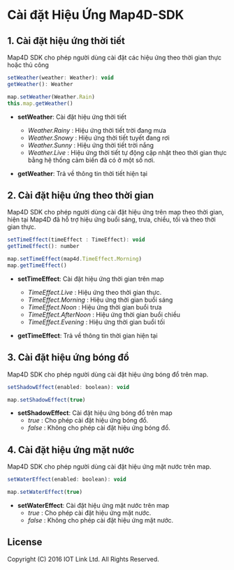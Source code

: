 # Cài đặt Hiệu Ứng Map4D-SDK

## 1. Cài đặt hiệu ứng thời tiết
Map4D SDK cho phép người dùng cài đặt các hiệu ứng theo thời gian thực hoặc thủ công

```javascript
setWeather(weather: Weather): void
getWeather(): Weather
```

```javascript
map.setWeather(Weather.Rain)
this.map.getWeather()
```
- **setWeather**: Cài đặt hiệu ứng thời tiết
  - *Weather.Rainy* : Hiệu ứng thời tiết trời đang mưa
  - *Weather.Snowy* : Hiệu ứng thời tiết tuyết đang rơi
  - *Weather.Sunny* : Hiệu ứng thời tiết trời nắng
  - *Weather.Live*  : Hiệu ứng thời tiết tự động cập nhật theo thời gian thực bằng hệ thống cảm biến đã có ở một số nơi.

- **getWeather**: Trả về thông tin thời tiết hiện tại


## 2. Cài đặt hiệu ứng theo thời gian
Map4D SDK cho phép người dùng cài đặt hiệu ứng trên map theo thời gian, hiện tại Map4D đã hỗ trợ hiệu ứng buổi sáng, trưa, chiều, tối và theo thời gian thực.
```javascript
setTimeEffect(timeEffect : TimeEffect): void
getTimeEffect(): number
```

```javascript
map.setTimeEffect(map4d.TimeEffect.Morning)
map.getTimeEffect()
```

- **setTimeEffect**: Cài đặt hiệu ứng thời gian trên map
  - *TimeEffect.Live* : Hiệu ứng theo thời gian thực.
  - *TimeEffect.Morning* : Hiệu ứng thời gian buổi sáng
  - *TimeEffect.Noon* : Hiệu ứng thời gian buổi trưa
  - *TimeEffect.AfterNoon*  : Hiệu ứng thời gian buổi chiều
  - *TimeEffect.Evening*  : Hiệu ứng thời gian buổi tối

- **getTimeEffect**: Trả về thông tin thời gian hiện tại

## 3. Cài đặt hiệu ứng bóng đổ
Map4D SDK cho phép người dùng cài đặt hiệu ứng bóng đổ trên map.
```javascript
setShadowEffect(enabled: boolean): void
```

```javascript
map.setShadowEffect(true)
```

- **setShadowEffect**: Cài đặt hiệu ứng bóng đổ trên map
  - *true* : Cho phép cài đặt hiệu ứng bóng đổ.
  - *false* : Không cho phép cài đặt hiệu ứng bóng đổ.

## 4. Cài đặt hiệu ứng mặt nước
Map4D SDK cho phép người dùng cài đặt hiệu ứng mặt nước trên map.
```javascript
setWaterEffect(enabled: boolean): void
```

```javascript
map.setWaterEffect(true)
```

- **setWaterEffect**: Cài đặt hiệu ứng mặt nước trên map
  - *true* : Cho phép cài đặt hiệu ứng mặt nước.
  - *false* : Không cho phép cài đặt hiệu ứng mặt nước.


License
-------

Copyright (C) 2016 IOT Link Ltd. All Rights Reserved.
